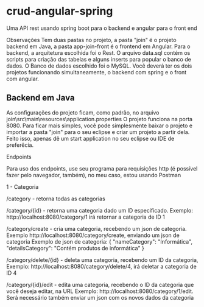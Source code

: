 # crud-angular-spring
Uma API rest usando spring boot para o backend e angular para o front end

Observações
Tem duas pastas no projeto, a pasta "join" é o projeto backend em Java, a pasta app-join-front é o frontend em Angular.
Para o backend, a arquitetura escolhida foi o Rest.
O arquivo data.sql contém os scripts para criação das tabelas e alguns inserts para popular o banco de dados. O Banco de dados escolhido foi o MySQL.
Você deverá ter os dois projetos funcionando simultaneamente, o backend com spring e o front com angular.

## Backend em Java
As configurações do projeto ficam, como padrão, no arquivo join\src\main\resources\application.properties
O projeto funciona na porta 8080. Para ficar mais simples, você pode simplesmente baixar o projeto e importar a pasta "join" para o seu eclipse e criar um projeto a partir dela. Feito isso, apenas dê um start application no seu eclipse ou IDE de preferêcia.

Endpoints

Para uso dos endpoints, use seu programa para requisições http (é possível fazer pelo navegador, também), no meu caso, estou usando Postman

1 - Categoria

/category - retorna todas as categorias

/category/{id} - retorna uma categoria dado um ID especificado. Exemplo: http://localhost:8080/category/1 irá retornar a categoria de ID 1

/category/create - cria uma categoria, recebendo um json de categoria. Exemplo http://localhost:8080/category/create, enviando um json de categoria
Exemplo de json de categoria: 
{
    "nameCategory": "Informática",
    "detailsCategory": "Contém produtos de informática"
}

/category/delete/{id} - deleta uma categoria, recebendo um ID da categoria, Exemplo: http://localhost:8080/category/delete/4, irá deletar a categoria de ID 4

/category/{id}/edit - edita uma categoria, recebendo o ID da categoria que você deseja editar, na URL Exemplo: http://localhost:8080/category/1/edit. Será necessário também enviar um json com os novos dados da categoria

